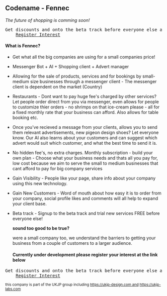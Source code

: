 ## Codename - Fennec

*The future of shopping is comming soon!*

<pre>Get discounts and onto the beta track before everyone else at the link below
    <a href="https://reg.ukjp-labs.com">Register Interest</a>
</pre>



#### What is Fennec?

- Get what all the big companies are using for a small companies price!

- Messenger Bot + AI + Shopping client + Advert manager

- Allowing for the sale of products, services and for bookings by small-medium size businesses through a messenger client - The messenger client is dependent on the market (Country)

- Restaurants - Dont want to pay huge fee's charged by other services? Let people order direct from you via messenger, even allows for people to customize thier orders - no shrimps on that ice-cream please - all for a fixed monthly rate that your business can afford. Also allows for table booking etc.

- Once you've recieved a message from your clients, allows you to send them relevant advertisements, new pigeon design shoes? Let everyone know. Our AI also learns about your customers and can suggest which advert would suit which customer, and what the best time to send it is.

- No hidden fee's, no extra charges. Monthly subscription - build your own plan - Choose what your business needs and thats all you pay for, low cost because we aim to serve the small to medium businesses that cant afford to pay for big company services

- Gain Visibility - People like your page, share info about your company using this new technology.

- Gain New Customers - Word of mouth about how easy it is to order from your company, social profile likes and comments will all help to expand your client base.

- Beta track - Signup to the beta track and trial new services FREE before everyone else!

  <b>sound too good to be true?</b>

  were a small company too, we understand the barriers to getting your business from a couple of customers to a larger audience.



  #### Currently under development please register your interest at the link below

<pre>Get discounts and onto the beta track before everyone else at the link below
    <a href="https://reg.ukjp-labs.com">Register Interest</a>
</pre>







  <sub>this company is part of the UKJP group including https://ukjp-design.com and https://ukjp-labs.com</sub>


